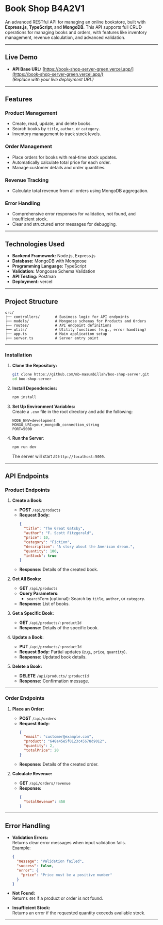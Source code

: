 # **Book Shop B4A2V1**

An advanced RESTful API for managing an online bookstore, built with **Express.js**, **TypeScript**, and **MongoDB**. This API supports full CRUD operations for managing books and orders, with features like inventory management, revenue calculation, and advanced validation.

---

## **Live Demo**

- **API Base URL:** [https://book-shop-server-green.vercel.app/](https://book-shop-server-green.vercel.app/)  
  _(Replace with your live deployment URL)_

---

## **Features**

### **Product Management**

- Create, read, update, and delete books.
- Search books by `title`, `author`, or `category`.
- Inventory management to track stock levels.

### **Order Management**

- Place orders for books with real-time stock updates.
- Automatically calculate total price for each order.
- Manage customer details and order quantities.

### **Revenue Tracking**

- Calculate total revenue from all orders using MongoDB aggregation.

### **Error Handling**

- Comprehensive error responses for validation, not found, and insufficient stock.
- Clear and structured error messages for debugging.

---

## **Technologies Used**

- **Backend Framework:** Node.js, Express.js
- **Database:** MongoDB with Mongoose
- **Programming Language:** TypeScript
- **Validation:** Mongoose Schema Validation
- **API Testing:** Postman
- **Deployment:** vercel 

---

## **Project Structure**

```
src/
├── controllers/       # Business logic for API endpoints
├── models/            # Mongoose schemas for Products and Orders
├── routes/            # API endpoint definitions
├── utils/             # Utility functions (e.g., error handling)
├── app.ts             # Main application setup
├── server.ts          # Server entry point
```

---


### **Installation**

1. **Clone the Repository:**

   ```bash
   git clone https://github.com/mb-masumbillah/boo-shop-server.git
   cd boo-shop-server
   ```

2. **Install Dependencies:**

   ```bash
   npm install
   ```

3. **Set Up Environment Variables:**  
   Create a `.env` file in the root directory and add the following:

   ```env
   NODE_ENV=development
   MONGO_URI=your_mongodb_connection_string
   PORT=5000
   ```

4. **Run the Server:**
   ```bash
   npm run dev
   ```
   The server will start at `http://localhost:5000`.

---

## **API Endpoints**

### **Product Endpoints**

1. **Create a Book:**

   - **POST** `/api/products`
   - **Request Body:**
     ```json
     {
       "title": "The Great Gatsby",
       "author": "F. Scott Fitzgerald",
       "price": 10,
       "category": "Fiction",
       "description": "A story about the American dream.",
       "quantity": 100,
       "inStock": true
     }
     ```
   - **Response:** Details of the created book.

2. **Get All Books:**

   - **GET** `/api/products`
   - **Query Parameters:**
     - `searchTerm` (optional): Search by `title`, `author`, or `category`.
   - **Response:** List of books.

3. **Get a Specific Book:**

   - **GET** `/api/products/:productId`
   - **Response:** Details of the specific book.

4. **Update a Book:**

   - **PUT** `/api/products/:productId`
   - **Request Body:** Partial updates (e.g., `price`, `quantity`).
   - **Response:** Updated book details.

5. **Delete a Book:**
   - **DELETE** `/api/products/:productId`
   - **Response:** Confirmation message.

---

### **Order Endpoints**

1. **Place an Order:**

   - **POST** `/api/orders`
   - **Request Body:**
     ```json
     {
       "email": "customer@example.com",
       "product": "648a45e5f0123c45678d9012",
       "quantity": 2,
       "totalPrice": 20
     }
     ```
   - **Response:** Details of the created order.

2. **Calculate Revenue:**
   - **GET** `/api/orders/revenue`
   - **Response:**
     ```json
     {
       "totalRevenue": 450
     }
     ```

---

## **Error Handling**

- **Validation Errors:**  
  Returns clear error messages when input validation fails.  
  Example:

  ```json
  {
    "message": "Validation failed",
    "success": false,
    "error": {
      "price": "Price must be a positive number"
    }
  }
  ```

- **Not Found:**  
  Returns `404` if a product or order is not found.

- **Insufficient Stock:**  
  Returns an error if the requested quantity exceeds available stock.

---


